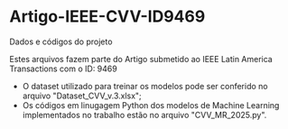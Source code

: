 # Artigo-IEEE-CVV-ID9469
Dados e códigos do projeto

Estes arquivos fazem parte do Artigo submetido ao IEEE Latin America Transactions com o ID: 9469

- O dataset utilizado para treinar os modelos pode ser conferido no arquivo "Dataset_CVV_v.3.xlsx";
- Os códigos em linugagem Python dos modelos de Machine Learning implementados no trabalho estão no arquivo "CVV_MR_2025.py".
